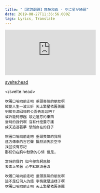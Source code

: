 ```yaml
---
title: "【歌詞翻譯】齊藤和義 - 空に星が綺麗"
date: 2019-08-27T11:36:56.000Z
tags: Lyrics, Translate
---
```


<iframe id="video" title="齊藤和義 - 空に星が綺麗" src="https://www.youtube.com/embed/Xak46UZuJQE" frameborder="0" allow="accelerometer; autoplay; clipboard-write; encrypted-media; gyroscope; picture-in-picture" allowfullscreen></iframe>

<svelte:head>
  <script src="../subtitle/youtube.external.subtitle.min.js"></script>
  <script src="../subtitle/subtitles.parser.js"></script>
</svelte:head>

<script>
  import { onMount } from 'svelte';
  let subfile = '../subtitle/saitou-kazuyoshi-star-over-the-sky-is-so-beautiful.srt'
  onMount(() => {
    var loadSRT = function(url, callback) {
      var httpRequest = new XMLHttpRequest();
      httpRequest.onreadystatechange = function() {
        if (httpRequest.readyState === XMLHttpRequest.DONE) {
          var subtitles = parser.fromSrt(httpRequest.responseText, true);
          for (var i in subtitles) {
            subtitles[i] = {
              start : (subtitles[i].startTime / 1000) + 2.5,
              end   : (subtitles[i].endTime / 1000) + 2.5,
              text  : subtitles[i].text
            };
          }
          callback(subtitles);
        }
      };
      httpRequest.open('GET', url, true);
      httpRequest.send(null);
    };
    loadSRT(subfile, function(subtitles) {
      var youtubeExternalSubtitle = new YoutubeExternalSubtitle.Subtitle(document.getElementById('video'), subtitles);
    });
  })
</script>

```
吹著口哨向前走吧 垂頭喪氣的朋友啊
縱使人生一波三折 天上繁星依舊美麗
到那充滿回憶的公園去逛逛吧？
或許能夠想起 最近遺忘的東西
當時的我們啊 沒有什麼要守護
成天追逐著夢 悠然自在的日子

吹著口哨向前走吧 垂頭喪氣的我啊
遠方傳來的吉它聲 飄然消失於空中
我並沒有忘記
那份仍在胸中鼓動的心情 但是…

當時的我們 如今卻卑躬屈膝
表面上笑著 心中默默流著淚

吹著口哨向前走吧 垂頭喪氣的朋友啊
這不是任何人的錯 事情就是這樣子啊
吹著口哨向前走吧 天上繁星依舊美麗
```